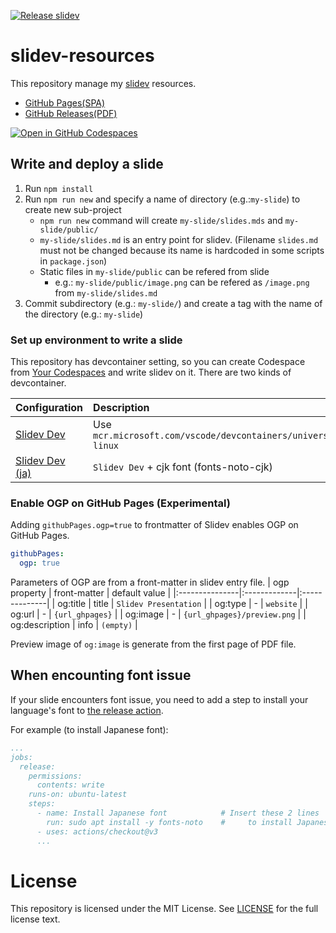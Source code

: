 [![Release slidev](https://github.com/NobutakaShimizu/test/actions/workflows/release.yaml/badge.svg)](https://github.com/NobutakaShimizu/test/actions/workflows/release.yaml)

# slidev-resources

This repository manage my [slidev](https://sli.dev/) resources.

* [GitHub Pages(SPA)](https://nobutakashimizu.github.io/test)
* [GitHub Releases(PDF)](https://github.com/NobutakaShimizu/test/releases)

[![Open in GitHub Codespaces](https://github.com/codespaces/badge.svg)](https://codespaces.new/NobutakaShimizu/test)

## Write and deploy a slide

1. Run `npm install`
2. Run `npm run new` and specify a name of directory (e.g.:`my-slide`) to create new sub-project
   * `npm run new` command will create `my-slide/slides.mds` and `my-slide/public/`
   * `my-slide/slides.md` is an entry point for slidev. (Filename `slides.md` must not be changed because its name is hardcoded in some scripts in `package.json`)
   * Static files in `my-slide/public` can be refered from slide
     * e.g.: `my-slide/public/image.png` can be refered as `/image.png` from `my-slide/slides.md`
3. Commit subdirectory (e.g.: `my-slide/`) and create a tag with the name of the directory (e.g.: `my-slide`)

### Set up environment to write a slide

This repository has devcontainer setting, so you can create Codespace from [Your Codespaces](https://github.com/NobutakaShimizu/test/codespaces) and write slidev on it.
There are two kinds of devcontainer.

| Configuration   | Description |
|:----------------|:------------|
| [Slidev Dev](./.devcontainer/devcontainer.json)  | Use `mcr.microsoft.com/vscode/devcontainers/universal:2-linux` |
| [Slidev Dev (ja)](./.devcontainer/slidev-dev-ja) | `Slidev Dev` + cjk font (fonts-noto-cjk) |

### Enable OGP on GitHub Pages (Experimental)

Adding `githubPages.ogp=true` to frontmatter of Slidev enables OGP on GitHub Pages.

```yaml
githubPages:
  ogp: true
```

Parameters of OGP are from a front-matter in slidev entry file.
| ogp property   | front-matter | default value |
|:---------------|:-------------|:--------------|
| og:title       | title        | `Slidev Presentation` |
| og:type        | -            | `website`     |
| og:url         | -            | `{url_ghpages}`      |
| og:image       | -            | `{url_ghpages}/preview.png` |
| og:description | info         | `(empty)`     |

Preview image of `og:image` is generate from the first page of PDF file.

## When encounting font issue

If your slide encounters font issue, you need to add a step to install your language's font to [the release action](./.github/workflows/release.yaml).

For example (to install Japanese font):

```yaml
...
jobs:
  release:
    permissions:
      contents: write
    runs-on: ubuntu-latest
    steps:
      - name: Install Japanese font            # Insert these 2 lines
        run: sudo apt install -y fonts-noto    #     to install Japanese font
      - uses: actions/checkout@v3
      ...
```

# License

This repository is licensed under the MIT License. See [LICENSE](LICENSE) for the full license text.